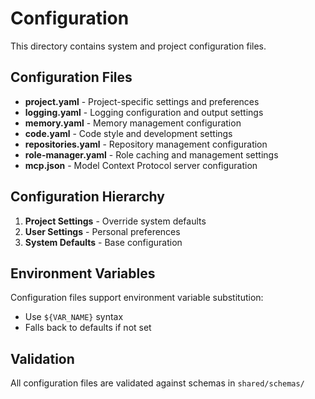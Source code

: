 # Configuration

This directory contains system and project configuration files.

## Configuration Files

- **project.yaml** - Project-specific settings and preferences
- **logging.yaml** - Logging configuration and output settings
- **memory.yaml** - Memory management configuration
- **code.yaml** - Code style and development settings
- **repositories.yaml** - Repository management configuration
- **role-manager.yaml** - Role caching and management settings
- **mcp.json** - Model Context Protocol server configuration

## Configuration Hierarchy

1. **Project Settings** - Override system defaults
2. **User Settings** - Personal preferences
3. **System Defaults** - Base configuration

## Environment Variables

Configuration files support environment variable substitution:
- Use `${VAR_NAME}` syntax
- Falls back to defaults if not set

## Validation

All configuration files are validated against schemas in `shared/schemas/`
